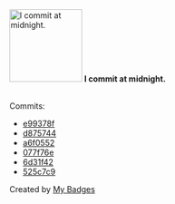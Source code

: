 <img src="https://my-badges.github.io/my-badges/midnight-commits.png" alt="I commit at midnight." title="I commit at midnight." width="128">
<strong>I commit at midnight.</strong>
<br><br>

Commits:

- <a href="https://github.com/ankudinov/autocon01-arista/commit/e99378f3afbb62fc8b5661449e6f80672c6cbf03">e99378f</a>
- <a href="https://github.com/ankudinov/one-click-se-demos/commit/d8757446a28d52df808f547d9a5e3cde7cdb56e5">d875744</a>
- <a href="https://github.com/ankudinov/one-click-se-demos/commit/a6f055219f042aed930f030686fc5a7b98a04cca">a6f0552</a>
- <a href="https://github.com/ankudinov/avd_l3ls_template/commit/077f76ee4b62b2705be53aa2b89b137c9ddf544c">077f76e</a>
- <a href="https://github.com/ankudinov/cook_and_cut/commit/6d31f42564b742b32c81f913ce698fe4cbbf2c51">6d31f42</a>
- <a href="https://github.com/ankudinov/ansible-devcontainer/commit/525c7c9d4093454df3de2f256be45baa36c14145">525c7c9</a>


Created by <a href="https://github.com/my-badges/my-badges">My Badges</a>